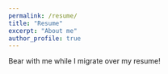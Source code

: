 ```yaml
---
permalink: /resume/
title: "Resume"
excerpt: "About me"
author_profile: true
---
```


Bear with me while I migrate over my resume!